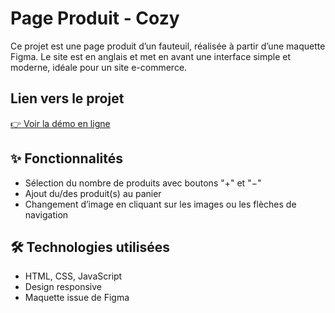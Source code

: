 # Page Produit - Cozy

Ce projet est une page produit d’un fauteuil, réalisée à partir d’une maquette Figma. Le site est en anglais et met en avant une interface simple et moderne, idéale pour un site e-commerce.

## Lien vers le projet

[👉 Voir la démo en ligne]([https://ton-lien-de-demo.com](https://mikoad.github.io/Cozy-Product-Page/)) 

## ✨ Fonctionnalités

- Sélection du nombre de produits avec boutons "+" et "−"
- Ajout du/des produit(s) au panier
- Changement d’image en cliquant sur les images ou les flèches de navigation

## 🛠️ Technologies utilisées

- HTML, CSS, JavaScript
- Design responsive
- Maquette issue de Figma





